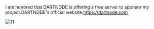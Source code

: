 I am honored that DARTNODE is offering a free server to sponsor my project.DARTNODE's official website:https://dartnode.com

![11](https://github.com/future13800/hheerr/assets/99646308/3f2bd768-9be5-4704-b9e6-e6ee44d176ed)
